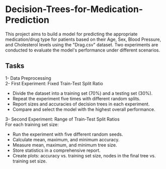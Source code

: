 # Decision-Trees-for-Medication-Prediction


This project aims to build a model for predicting the appropriate medication/drug type for patients based on their Age, Sex, Blood Pressure, and Cholesterol levels using the "Drag.csv" dataset. Two experiments are conducted to evaluate the model's performance under different scenarios.

## Tasks
1- Data Preprocessing  
2- First Experiment: Fixed Train-Test Split Ratio  
* Divide the dataset into a training set (70%) and a testing set (30%).
* Repeat the experiment five times with different random splits.
* Report sizes and accuracies of decision trees in each experiment.
* Compare and select the model with the highest overall performance.
  
3- Second Experiment: Range of Train-Test Split Ratios  
For each training set size:
* Run the experiment with five different random seeds.
* Calculate mean, maximum, and minimum accuracy.
* Measure mean, maximum, and minimum tree size.
* Store statistics in a comprehensive report.
* Create plots: accuracy vs. training set size, nodes in the final tree vs. training set size.
